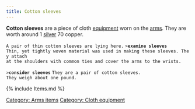 ```yaml
---
title: Cotton sleeves
---
```


**Cotton sleeves** are a piece of cloth
[equipment](equipment "wikilink") worn on the [arms](arms "wikilink").
They are worth around 1 [silver](gold "wikilink") 70 copper.

`A pair of thin cotton sleeves are lying here.`
`>`**`examine sleeves`**
`Thin, yet tightly woven material was used in making these sleeves. They attach`
`at the shoulders with common ties and cover the arms to the wrists.`

`>`**`consider sleeves`**
`They are a pair of cotton sleeves.`
`They weigh about one pound.`

{% include Items.md %}

[Category: Arms items](Category:_Arms_items "wikilink") [Category: Cloth
equipment](Category:_Cloth_equipment "wikilink")